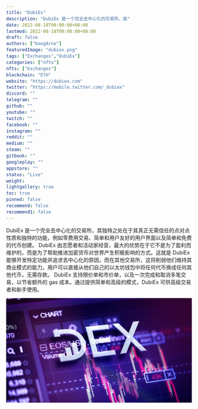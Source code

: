 ```yaml
---
title: "DubiEx"
description: "DubiEx 是一个完全去中心化的交易所，我"
date: 2022-08-18T00:00:00+08:00
lastmod: 2022-08-18T00:00:00+08:00
draft: false
authors: ["boogArno"]
featuredImage: "dubiex.png"
tags: ["Exchanges","DubiEx"]
categories: ["nfts"]
nfts: ["Exchanges"]
blockchain: "ETH"
website: "https://dubiex.com"
twitter: "https://mobile.twitter.com/_dubiex"
discord: ""
telegram: ""
github: ""
youtube: ""
twitch: ""
facebook: ""
instagram: ""
reddit: ""
medium: ""
steam: ""
gitbook: ""
googleplay: ""
appstore: ""
status: "Live"
weight: 
lightgallery: true
toc: true
pinned: false
recommend: false
recommend1: false
---
```

DubiEx 是一个完全去中心化的交易所，其独特之处在于其真正无需信任的点对点性质和独特的功能，例如零费用交易、简单和用户友好的用户界面以及简单和免费的代币创建。 DubiEx 由志愿者和活动家经营，最大的优势在于它不是为了盈利而维护的，而是为了帮助推进加密货币对世界产生积极影响的方式。这就是 DubiEx 能够开发特定功能并追求去中心化的原因，而在其他交易所，这将削弱他们维持其商业模式的能力。用户可以直接从他们自己的以太坊钱包中将任何代币换成任何其他代币，无需存款。 DubiEx 支持限价单和市价单，以及一次完成和取消多笔交易，以节省额外的 gas 成本。通过提供简单和高级的模式，DubiEx 可供高级交易者和新手使用。

![decentralized-exchanges-x486_1px](decentralized-exchanges-x486_1px.jpeg)